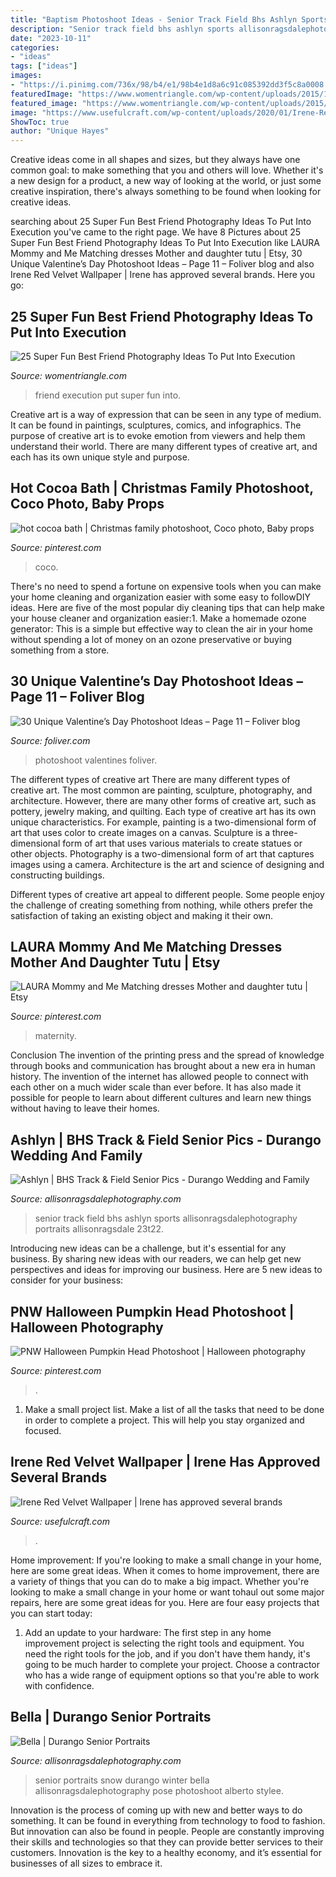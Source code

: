 ```yaml
---
title: "Baptism Photoshoot Ideas - Senior Track Field Bhs Ashlyn Sports Allisonragsdalephotography Portraits Allisonragsdale 23t22"
description: "Senior track field bhs ashlyn sports allisonragsdalephotography portraits allisonragsdale 23t22"
date: "2023-10-11"
categories:
- "ideas"
tags: ["ideas"]
images:
- "https://i.pinimg.com/736x/98/b4/e1/98b4e1d8a6c91c085392dd3f5c8a0008.jpg"
featuredImage: "https://www.womentriangle.com/wp-content/uploads/2015/10/love1.jpg"
featured_image: "https://www.womentriangle.com/wp-content/uploads/2015/10/love1.jpg"
image: "https://www.usefulcraft.com/wp-content/uploads/2020/01/Irene-Red-Velvet-Wallpaper-17.jpg"
ShowToc: true
author: "Unique Hayes"
---
```



Creative ideas come in all shapes and sizes, but they always have one common goal: to make something that you and others will love. Whether it's a new design for a product, a new way of looking at the world, or just some creative inspiration, there's always something to be found when looking for creative ideas.

	

		
searching about 25 Super Fun Best Friend Photography Ideas To Put Into Execution you've came to the right page. We have 8 Pictures about 25 Super Fun Best Friend Photography Ideas To Put Into Execution like LAURA Mommy and Me Matching dresses Mother and daughter tutu | Etsy, 30 Unique Valentine’s Day Photoshoot Ideas – Page 11 – Foliver blog and also Irene Red Velvet Wallpaper | Irene has approved several brands. Here you go:
		
    
## 25 Super Fun Best Friend Photography Ideas To Put Into Execution

<img loading=lazy src="https://www.womentriangle.com/wp-content/uploads/2015/10/love1.jpg" onerror="this.onerror=null;this.src='https://tse1.mm.bing.net/th?id=OIP.Z0OrNuuSvB8Wpj2mb7U5ZwHaLH&amp;pid=15.1';" alt="25 Super Fun Best Friend Photography Ideas To Put Into Execution">

_Source: womentriangle.com_

>friend execution put super fun into. 

	

Creative art is a way of expression that can be seen in any type of medium. It can be found in paintings, sculptures, comics, and infographics. The purpose of creative art is to evoke emotion from viewers and help them understand their world. There are many different types of creative art, and each has its own unique style and purpose.

    
## Hot Cocoa Bath | Christmas Family Photoshoot, Coco Photo, Baby Props

<img loading=lazy src="https://i.pinimg.com/736x/0d/8f/77/0d8f77e6b8659cf4e1866305f429e388.jpg" onerror="this.onerror=null;this.src='https://tse2.mm.bing.net/th?id=OIP.eDl9yfcdGPFZaWbccvFWZgHaGq&amp;pid=15.1';" alt="hot cocoa bath | Christmas family photoshoot, Coco photo, Baby props">

_Source: pinterest.com_

>coco. 

	

There's no need to spend a fortune on expensive tools when you can make your home cleaning and organization easier with some easy to followDIY ideas. Here are five of the most popular diy cleaning tips that can help make your house cleaner and organization easier:1. Make a homemade ozone generator: This is a simple but effective way to clean the air in your home without spending a lot of money on an ozone preservative or buying something from a store.

    
## 30 Unique Valentine’s Day Photoshoot Ideas – Page 11 – Foliver Blog

<img loading=lazy src="https://www.foliver.com/wp-content/uploads/2020/01/11-Valentines-Day-Photoshoot.jpg" onerror="this.onerror=null;this.src='https://tse3.mm.bing.net/th?id=OIP.8luDE2i9UcAdyzX0XqdwOQHaLH&amp;pid=15.1';" alt="30 Unique Valentine’s Day Photoshoot Ideas – Page 11 – Foliver blog">

_Source: foliver.com_

>photoshoot valentines foliver. 

	

The different types of creative art
There are many different types of creative art. The most common are painting, sculpture, photography, and architecture. However, there are many other forms of creative art, such as pottery, jewelry making, and quilting.
Each type of creative art has its own unique characteristics. For example, painting is a two-dimensional form of art that uses color to create images on a canvas. Sculpture is a three-dimensional form of art that uses various materials to create statues or other objects. Photography is a two-dimensional form of art that captures images using a camera. Architecture is the art and science of designing and constructing buildings.

Different types of creative art appeal to different people. Some people enjoy the challenge of creating something from nothing, while others prefer the satisfaction of taking an existing object and making it their own.

    
## LAURA Mommy And Me Matching Dresses Mother And Daughter Tutu | Etsy

<img loading=lazy src="https://i.pinimg.com/736x/66/40/9c/66409cff4f6c2bdecfde2e7cf7bd32eb.jpg" onerror="this.onerror=null;this.src='https://tse3.mm.bing.net/th?id=OIP.Zv69IwyhlW1UMkZ2K_IYcAHaLH&amp;pid=15.1';" alt="LAURA Mommy and Me Matching dresses Mother and daughter tutu | Etsy">

_Source: pinterest.com_

>maternity. 

	

Conclusion
The invention of the printing press and the spread of knowledge through books and communication has brought about a new era in human history. The invention of the internet has allowed people to connect with each other on a much wider scale than ever before. It has also made it possible for people to learn about different cultures and learn new things without having to leave their homes.

    
## Ashlyn | BHS Track &amp; Field Senior Pics - Durango Wedding And Family

<img loading=lazy src="https://allisonragsdalephotography.com/wp-content/uploads/2013/08/allisonragsdalephotography-1152-681x1024.jpg" onerror="this.onerror=null;this.src='https://tse4.mm.bing.net/th?id=OIP.kEcwatXfotJnVSQqk5zH0QHaLI&amp;pid=15.1';" alt="Ashlyn | BHS Track &amp; Field Senior Pics - Durango Wedding and Family">

_Source: allisonragsdalephotography.com_

>senior track field bhs ashlyn sports allisonragsdalephotography portraits allisonragsdale 23t22. 

	

Introducing new ideas can be a challenge, but it's essential for any business. By sharing new ideas with our readers, we can help get new perspectives and ideas for improving our business. Here are 5 new ideas to consider for your business: 

    
## PNW Halloween Pumpkin Head Photoshoot | Halloween Photography

<img loading=lazy src="https://i.pinimg.com/736x/98/b4/e1/98b4e1d8a6c91c085392dd3f5c8a0008.jpg" onerror="this.onerror=null;this.src='https://tse1.mm.bing.net/th?id=OIP.uXHkccI9Ceg2z4H8xLNr5gHaLF&amp;pid=15.1';" alt="PNW Halloween Pumpkin Head Photoshoot | Halloween photography">

_Source: pinterest.com_

>. 

	

1. Make a small project list. Make a list of all the tasks that need to be done in order to complete a project. This will help you stay organized and focused. 

    
## Irene Red Velvet Wallpaper | Irene Has Approved Several Brands

<img loading=lazy src="https://www.usefulcraft.com/wp-content/uploads/2020/01/Irene-Red-Velvet-Wallpaper-17.jpg" onerror="this.onerror=null;this.src='https://tse1.mm.bing.net/th?id=OIP.FMQV-0-4N3jD2dUX_wPnGwHaNL&amp;pid=15.1';" alt="Irene Red Velvet Wallpaper | Irene has approved several brands">

_Source: usefulcraft.com_

>. 

	

Home improvement: If you're looking to make a small change in your home, here are some great ideas.
When it comes to home improvement, there are a variety of things that you can do to make a big impact. Whether you're looking to make a small change in your home or want tohaul out some major repairs, here are some great ideas for you. Here are four easy projects that you can start today:
1) Add an update to your hardware: The first step in any home improvement project is selecting the right tools and equipment. You need the right tools for the job, and if you don't have them handy, it's going to be much harder to complete your project. Choose a contractor who has a wide range of equipment options so that you're able to work with confidence.

    
## Bella | Durango Senior Portraits

<img loading=lazy src="https://allisonragsdalephotography.com/wp-content/uploads/2013/04/allisonragsdalephotography-7126.jpg" onerror="this.onerror=null;this.src='https://tse3.mm.bing.net/th?id=OIP.AbNSXkcO5WNNDzk29AyFLQHaLI&amp;pid=15.1';" alt="Bella | Durango Senior Portraits">

_Source: allisonragsdalephotography.com_

>senior portraits snow durango winter bella allisonragsdalephotography pose photoshoot alberto stylee. 

	

Innovation is the process of coming up with new and better ways to do something. It can be found in everything from technology to food to fashion. But innovation can also be found in people. People are constantly improving their skills and technologies so that they can provide better services to their customers. Innovation is the key to a healthy economy, and it’s essential for businesses of all sizes to embrace it.

